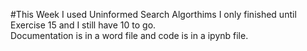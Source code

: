 #This Week I used Uninformed Search Algorthims
I only finished until Exercise 15 and I still have 10 to go. <br>
Documentation is in a word file and code is in a ipynb file.
